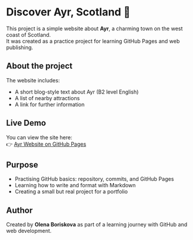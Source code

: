 # Discover Ayr, Scotland 🌊

This project is a simple website about **Ayr**, a charming town on the west coast of Scotland.  
It was created as a practice project for learning GitHub Pages and web publishing.

## About the project
The website includes:
- A short blog-style text about Ayr (B2 level English)
- A list of nearby attractions
- A link for further information

## Live Demo
You can view the site here:  
👉 [Ayr Website on GitHub Pages](https://olenkabor.github.io/discover-ayr/)

## Purpose
- Practising GitHub basics: repository, commits, and GitHub Pages  
- Learning how to write and format with Markdown  
- Creating a small but real project for a portfolio  

## Author
Created by **Olena Boriskova** as part of a learning journey with GitHub and web development.
